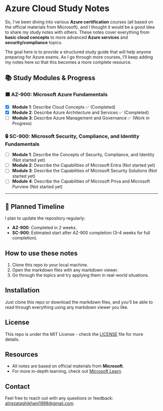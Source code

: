 # Azure Cloud Study Notes

So, I’ve been diving into various **Azure certification** courses (all based on the official materials from Microsoft), and I thought it would be a good idea to share my study notes with others. These notes cover everything from **basic cloud concepts** to more advanced **Azure services** and **security/compliance** topics.

The goal here is to provide a structured study guide that will help anyone preparing for Azure exams. As I go through more courses, I’ll keep adding my notes here so that this becomes a more complete resource.

## 📚 Study Modules & Progress

### 🟩 **AZ-900: Microsoft Azure Fundamentals**
- [x] **Module 1**: Describe Cloud Concepts ✅ (Completed)
- [x] **Module 2**: Describe Azure Architecture and Services ✅ (Completed)
- [ ] **Module 3**: Describe Azure Management and Governance ✅ (Work in Progress)

### 🔒 **SC-900: Microsoft Security, Compliance, and Identity Fundamentals**
- [ ] **Module 1**: Describe the Concepts of Security, Compliance, and Identity (Not started yet)
- [ ] **Module 2**: Describe the Capabilities of Microsoft Entra (Not started yet)
- [ ] **Module 3**: Describe the Capabilities of Microsoft Security Solutions (Not started yet)
- [ ] **Module 4**: Describe the Capabilities of Microsoft Priva and Microsoft Purview (Not started yet)

---

## 📅 Planned Timeline
I plan to update the repository regularly:
- **AZ-900**: Completed in 2 weeks.
- **SC-900**: Estimated start after AZ-900 completion (3–4 weeks for full completion).

  
## How to use these notes
1. Clone this repo to your local machine.
2. Open the markdown files with any markdown viewer.
3. Go through the topics and try applying them in real-world situations.

## Installation
Just clone this repo or download the markdown files, and you’ll be able to read through everything using any markdown viewer you like.

## License
This repo is under the MIT License - check the [LICENSE](LICENSE) file for more details.

## Resources
- All notes are based on official materials from **Microsoft**.
- For more in-depth learning, check out [Microsoft Learn](https://learn.microsoft.com/).

## Contact
Feel free to reach out with any questions or feedback: [alirezataghikhani1998@gmail.com](mailto:alirezataghikhani1998@gmail.com).
